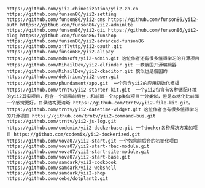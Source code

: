 `
https://github.com/yii2-chinesization/yii2-zh-cn
https://github.com/funson86/yii2-setting
https://github.com/funson86/yii2-cms
https://github.com/funson86/yii2-auth
https://github.com/funson86/yii2-adminlte
https://github.com/funson86/yii2-gii
https://github.com/funson86/yii2-blog
https://github.com/funson86/funshop
https://github.com/funson86/yii2-advanced-funson86
https://github.com/xjflyttp/yii2-oauth.git
https://github.com/funson86/yii2-alipay
https://github.com/mdmsoft/yii2-admin.git
这位作者还有很多值得学习的开源项目
https://github.com/MihailDev/yii2-elfinder.git 一款俄国开源编辑器
https://github.com/MihailDev/yii2-ckeditor.git 貌似也是俄国的
https://github.com/dektrium/yii2-user.git
https://github.com/phundament/app.git  一个包含yii2的应用初始化模板
https://github.com/trntv/yii2-starter-kit.git  一个yii2包含有各种适配环境的yii2其实项目，包含一个简易前后台，和前面一个app类似项目十分类似，但是本地化比前面一个感觉更好，目录结构更清晰
https://github.com/trntv/yii2-file-kit.git。
https://github.com/trntv/yii2-datetime-widget.git 这位作者也有很多值得学习的开源项目
https://github.com/trntv/yii2-command-bus.git
https://github.com/trntv/yii2-js-log.git
https://github.com/codemix/yii2-dockerbase.git 一个docker各种解决方案的项目
https://github.com/codemix/yii2-dockerized.git
https://github.com/vova07/yii2-start.git 一个包含前后台的初始化项目
https://github.com/vova07/yii2-start-rbac-module.git
https://github.com/vova07/yii2-start-site-module.git
https://github.com/vova07/yii2-start-base.git
https://github.com/samdark/yii2-cookbook
https://github.com/samdark/yii2-webshell
https://github.com/samdark/yii2-shop
https://github.com/cebe/dotplant2.git
`
